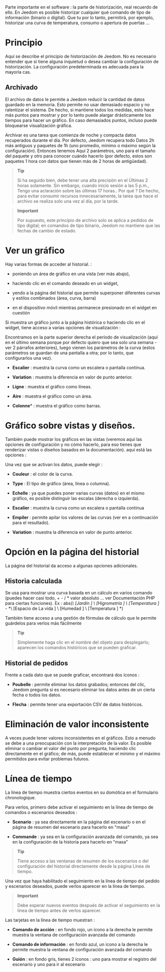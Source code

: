 Parte importante en el software : la parte de historización, real
recuerdo de ello. En Jeedom es posible historizar cualquier
qué comando de tipo de información (binario o digital). Que tu
por lo tanto, permitirá, por ejemplo, historizar una curva de temperatura,
consumo o apertura de puertas ...

Principio 
========

Aquí se describe el principio de historización de Jeedom. No es
necesario entender que si tiene alguna inquietud
o desea cambiar la configuración de
historización. La configuración predeterminada es adecuada para la mayoría
cas.

Archivado 
---------

El archivo de datos le permite a Jeedom reducir la cantidad de datos
guardado en la memoria. Esto permite no usar demasiado espacio y
no ralentizar el sistema. De hecho, si mantiene todos los
medidas, esto hace más puntos para mostrar y por lo tanto puede
alargar drásticamente los tiempos para hacer un gráfico. En caso
demasiados puntos, incluso puede bloquearse
visualización gráfica.

Archivar es una tarea que comienza de noche y compacta
datos recuperados durante el día. Por defecto, Jeedom recupera todo
Datos 2h más antiguos y paquetes de 1h (uno
promedio, mínimo o máximo según la configuración). Entonces tenemos
Aquí 2 parámetros, uno para el tamaño del paquete y otro para conocer
cuándo hacerlo (por defecto, estos son paquetes
1 hora con datos que tienen más de 2 horas de antigüedad).

> **Tip**
>
> Si ha seguido bien, debe tener una alta precisión en el
> Últimas 2 horas solamente. Sin embargo, cuando inicio sesión a las 5 p.m.,
> Tengo una aclaración sobre las últimas 17 horas.. Por qué ? De hecho,
> para evitar consumir recursos innecesariamente, la tarea que hace
> el archivo se realiza solo una vez al día, por la tarde.

> **Important**
>
> Por supuesto, este principio de archivo solo se aplica a pedidos de
> tipo digital; en comandos de tipo binario, Jeedom no mantiene
> que las fechas de cambio de estado.

Ver un gráfico 
========================

Hay varias formas de acceder al historial. :

-   poniendo un área de gráfico en una vista (ver más abajo),

-   haciendo clic en el comando deseado en un widget,

-   yendo a la página del historial que permite superponer
    diferentes curvas y estilos combinados (área, curva, barra)

-   en el dispositivo móvil mientras permanece presionado en el widget en cuestión

Si muestra un gráfico junto a la página histórica o haciendo clic en
el widget, tiene acceso a varias opciones de visualización :

Encontramos en la parte superior derecha el período de visualización (aquí en el último
semana porque por defecto quiero que sea solo una semana - ver
2 párrafos anteriores), luego vienen los parámetros de la curva
(estos parámetros se guardan de una pantalla a otra; por lo tanto,
que configurarlos una vez).

-   **Escalier** : muestra la curva como un
    escalera o pantalla continua.

-   **Variation** : muestra la diferencia en valor de
    punto anterior.

-   **Ligne** : muestra el gráfico como líneas.

-   **Aire** : muestra el gráfico como un área.

-   **Colonne**\* : muestra el gráfico como barras.

Gráfico sobre vistas y diseños. 
=====================================

También puede mostrar los gráficos en las vistas (veremos aquí
las opciones de configuración y no cómo hacerlo, para eso tienes que
renderizar vistas o diseños basados en la documentación). aquí está
las opciones :

Una vez que se activan los datos, puede elegir :

-   **Couleur** : el color de la curva.

-   **Type** : El tipo de gráfico (área, línea o columna).

-   **Echelle** : ya que puedes poner varias curvas (datos)
    en el mismo gráfico, es posible distinguir las escalas
    (derecha o izquierda).

-   **Escalier** : muestra la curva como un
    escalera o pantalla continua

-   **Empiler** : permite apilar los valores de las curvas (ver en
    a continuación para el resultado).

-   **Variation** : muestra la diferencia en valor de
    punto anterior.

Opción en la página del historial 
===============================

La página del historial da acceso a algunas opciones adicionales.

Historia calculada 
------------------

Se usa para mostrar una curva basada en un cálculo en varios
comando (puedes hacer casi todo, + - / \* valor absoluto ... ver
Documentación PHP para ciertas funciones). Ex :
abs(*\ [Jardín \] \ [Higrometría \] \ [Temperatura \]* - *\ [Espacio de
La vida \] \ [Humedad \] \ [Temperatura \] *)

También tiene acceso a una gestión de fórmulas de cálculo que le permite
guárdelos para verlos más fácilmente

> **Tip**
>
> Simplemente haga clic en el nombre del objeto para desplegarlo;
> aparecen los comandos históricos que se pueden graficar.

Historial de pedidos 
----------------------

Frente a cada dato que se puede graficar, encontrará dos íconos :

-   **Poubelle** : permite eliminar los datos grabados; entonces
    del clic, Jeedom pregunta si es necesario eliminar los datos antes de un
    cierta fecha o todos los datos.

-   **Flecha** : permite tener una exportación CSV de datos históricos.

Eliminación de valor inconsistente 
=================================

A veces puede tener valores inconsistentes en el
gráficos. Esto a menudo se debe a una preocupación con la interpretación de la
valor. Es posible eliminar o cambiar el valor del punto por
pregunta, haciendo clic directamente en el gráfico; de
más, puede establecer el mínimo y el máximo permitidos para
evitar problemas futuros.

Línea de tiempo 
========

La línea de tiempo muestra ciertos eventos en su domótica en el formulario
chronologique.

Para verlos, primero debe activar el seguimiento en la línea de tiempo de
comandos o escenarios deseados :

-   **Scenario** : ya sea directamente en la página del escenario o en el
    página de resumen del escenario para hacerlo en "masa"

-   **Commande** : ya sea en la configuración avanzada del comando,
    ya sea en la configuración de la historia para hacerlo en "masa"

> **Tip**
>
> Tiene acceso a las ventanas de resumen de los escenarios o del
> configuración del historial directamente desde la página
> Línea de tiempo.

Una vez que haya habilitado el seguimiento en la línea de tiempo del pedido y
escenarios deseados, puede verlos aparecer en la línea de tiempo.

> **Important**
>
> Debe esperar nuevos eventos después de activar el seguimiento
> en la línea de tiempo antes de verlos aparecer.

Las tarjetas en la línea de tiempo muestran :

-   **Comando de acción** : en fondo rojo, un ícono a la derecha le permite
    muestra la ventana de configuración avanzada del comando

-   **Comando de información** : en fondo azul, un icono a la derecha le permite
    muestra la ventana de configuración avanzada del comando

-   **Guión** : en fondo gris, tienes 2 iconos : uno para mostrar
    el registro del escenario y uno para ir al escenario


